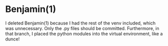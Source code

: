 # Benjamin(1)
I deleted Benjamin(1) because I had the rest of the venv included, which was unnecessary. Only the .py files should be committed. Furthermore, in that branch, I placed the python modules into the virtual environment, like a dunce!

